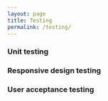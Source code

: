```yaml
---
layout: page
title: Testing
permalink: /testing/
---
```

### Unit testing

### Responsive design testing

### User acceptance testing
